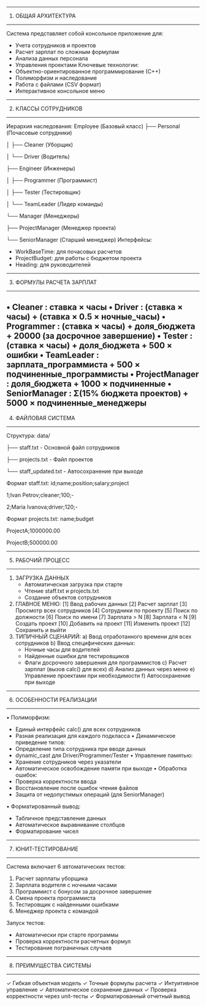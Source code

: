 -----------------
1. ОБЩАЯ АРХИТЕКТУРА
-----------------
Система представляет собой консольное приложение для:
- Учета сотрудников и проектов
- Расчет зарплат по сложным формулам
- Анализа данных персонала
- Управления проектами
Ключевые технологии:
- Объектно-ориентированное программирование (С++)
- Полиморфизм и наследование
- Работа с файлами (CSV формат)
- Интерактивное консольное меню
-----------------
2. КЛАССЫ СОТРУДНИКОВ
-----------------
Иерархия наследования:
Employee (Базовый класс)
├── Personal (Почасовые сотрудники)

│   ├── Cleaner (Уборщик)

│   └── Driver (Водитель)

├── Engineer (Инженеры)

│   ├── Programmer (Программист)

│   ├── Tester (Тестировщик)

│   └── TeamLeader (Лидер команды)

└── Manager (Менеджеры)

├── ProjectManager (Менеджер проекта)
    
└── SeniorManager (Старший менеджер)
Интерфейсы:
- WorkBaseTime: для почасовых расчетов
- ProjectBudget: для работы с бюджетом проекта
- Heading: для руководителей
-----------------
3. ФОРМУЛЫ РАСЧЕТА ЗАРПЛАТ
-----------------
• Cleaner    : ставка × часы
• Driver     : (ставка × часы) + (ставка × 0.5 × ночные_часы)
• Programmer : (ставка × часы) + доля_бюджета + 20000 (за досрочное завершение)
• Tester     : (ставка × часы) + доля_бюджета + 500 × ошибки
• TeamLeader : зарплата_программиста + 500 × подчиненные_программисты
• ProjectManager : доля_бюджета + 1000 × подчиненные
• SeniorManager : Σ(15% бюджета проектов) + 5000 × подчиненные_менеджеры
-----------------
4. ФАЙЛОВАЯ СИСТЕМА
-----------------
Структура:
data/

├── staff.txt          - Основной файл сотрудников

├── projects.txt       - Файл проектов

└── staff_updated.txt  - Автосохранение при выходе

Формат staff.txt:
id;name;position;salary;project

1;Ivan Petrov;cleaner;100;-

2;Maria Ivanova;driver;120;-

Формат projects.txt:
name;budget

ProjectA;1000000.00

ProjectB;500000.00

-----------------
5. РАБОЧИЙ ПРОЦЕСС
-----------------
1. ЗАГРУЗКА ДАННЫХ
   - Автоматическая загрузка при старте
   - Чтение staff.txt и projects.txt
   - Создание объектов сотрудников
2. ГЛАВНОЕ МЕНЮ:
   [1] Ввод рабочих данных
   [2] Расчет зарплат
   [3] Просмотр всех сотрудников
   [4] Сотрудники по проекту
   [5] Поиск по должности
   [6] Поиск по имени
   [7] Зарплата > N
   [8] Зарплата < N
   [9] Создать проект
   [10] Добавить на проект
   [11] Изменить проект
   [12] Сохранить и выйти
3. ТИПИЧНЫЙ СЦЕНАРИЙ:
   a) Ввод отработанного времени для всех сотрудников
   b) Ввод специфических данных:
      - Ночные часы для водителей
      - Найденные ошибки для тестировщиков
      - Флаги досрочного завершения для программистов
   c) Расчет зарплат (вызов calc() для всех)
   d) Анализ данных через меню
   e) Управление проектами при необходимости
   f) Автосохранение при выходе
-----------------
6. ОСОБЕННОСТИ РЕАЛИЗАЦИИ
-----------------
• Полиморфизм:
  - Единый интерфейс calc() для всех сотрудников
  - Разная реализация для каждого подкласса
• Динамическое приведение типов:
  - Определение типа сотрудника при вводе данных
  - dynamic_cast для Driver/Programmer/Tester
• Управление памятью:
  - Хранение сотрудников через указатели
  - Автоматическое освобождение памяти при выходе
• Обработка ошибок:
  - Проверка корректности ввода
  - Восстановление после ошибок чтения файлов
  - Защита от недопустимых операций (для SeniorManager)

• Форматированный вывод:
  - Табличное представление данных
  - Автоматическое выравнивание столбцов
  - Форматирование чисел
-----------------
7. ЮНИТ-ТЕСТИРОВАНИЕ
-----------------
Система включает 6 автоматических тестов:
1. Расчет зарплаты уборщика
2. Зарплата водителя с ночными часами
3. Программист с бонусом за досрочное завершение
4. Смена проекта программиста
5. Тестировщик с найденными ошибками
6. Менеджер проекта с командой

Запуск тестов:
- Автоматически при старте программы
- Проверка корректности расчетных формул
- Тестирование пограничных случаев
-----------------
8. ПРЕИМУЩЕСТВА СИСТЕМЫ
-----------------
✓ Гибкая объектная модель
✓ Точные формулы расчета
✓ Интуитивное управление
✓ Автоматическое сохранение данных
✓ Проверка корректности через unit-тесты
✓ Форматированный отчетный вывод
